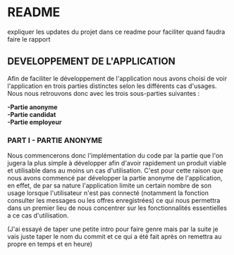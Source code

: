 # README 

expliquer les updates du projet dans ce readme pour faciliter quand faudra faire le rapport

## DEVELOPPEMENT DE L'APPLICATION

Afin de faciliter le développement de l'application nous avons choisi de voir l'application en trois
parties distinctes selon les différents cas d'usages. Nous nous retrouvons donc avec les trois
sous-parties suivantes :

**-Partie anonyme**<br>
**-Partie candidat**<br>
**-Partie employeur**<br>

### PART I - PARTIE ANONYME

Nous commencerons donc l'implémentation du code par la partie que l'on jugera la plus simple à 
développer afin d'avoir rapidement un produit viable et utilisable dans au moins un cas 
d'utilisation. C'est pour cette raison que nous avons commencé par développer la partie anonyme de 
l'application, en effet, de par sa nature l'application limite un certain nombre de son usage 
lorsque l'utilisateur n'est pas connecté (notamment la fonction consulter les messages ou les offres 
enregistrées) ce qui nous permettra dans un premier lieu de nous concentrer sur les fonctionnalités 
essentielles a ce cas d'utilisation.

(J'ai essayé de taper une petite intro pour faire genre mais par la suite je vais juste taper le nom
du commit et ce qui a été fait après on remettra au propre en temps et en heure)

